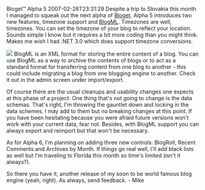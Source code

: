 Bloget™ Alpha 5
2007-02-28T23:31:29
Despite a trip to Slovakia this month I managed to squeak out the next alpha of [Bloget](http://mike-ward.net/bloget). Alpha 5 introduces two new features, timezone support and [BlogML](http://blogml.com). Timezones are well, timezones. You can set the timezone of your blog to reflect your location. Sounds simple I know but it requires a bit more coding than you might think. Makes me wish I had .NET 3.0 which does support timezone conversions.

[![](http://mike-ward.net/content/images/blog/WindowsLiveWriter/BlogetAlpha5_FF7C/rulerock_thumb%5B1%5D.jpg)](http://mike-ward.net/content/images/blog/WindowsLiveWriter/BlogetAlpha5_FF7C/rulerock%5B3%5D.jpg) BlogML is an XML format for storing the entire content of a blog. You can use BlogML as a way to archive the contents of blogs or to act as a standard format for transferring content from one blog to another - this could include migrating a blog from one blogging engine to another. Check it out in the admin screen under import/export.

Of course there are the usual cleanups and usability changes one expects at this phase of a project. One thing that's not going to change is the data schemas. That's right, I'm throwing the gauntlet down and locking in the data schemes. I may add to them but no breaking changes at this point. If you have been hesitating because you were afraid future versions won't work with your current data, fear not. Besides, with BlogML support you can always export and reimport but that won't be necessary.

As for Alpha 6, I'm planning on adding three new controls: BlogRoll, Recent Comments and Archives by Month. If things go real well, I'll add black lists as well but I'm traveling to Florida this month so time's limited (isn't it always?).

So there you have it, another release of my soon to be world famous blog engine (yeah, right). As always, send feedback. - Mike
